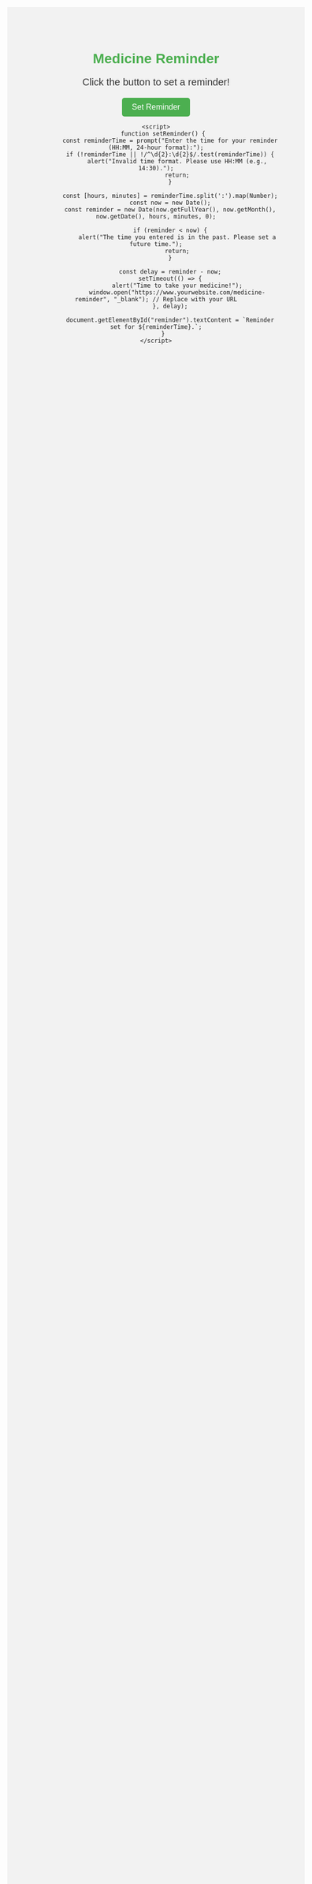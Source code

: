 <!DOCTYPE html>
<html>
<head>
    <title>Medicine Reminder</title>
    <style>
        body {
            font-family: Arial, sans-serif;
            text-align: center;
            margin-top: 20%;
            background-color: #f2f2f2;
        }
        h1 {
            color: #4CAF50;
        }
        #reminder {
            font-size: 20px;
            color: #333;
        }
        button {
            padding: 10px 20px;
            background-color: #4CAF50;
            color: white;
            border: none;
            border-radius: 5px;
            font-size: 16px;
            cursor: pointer;
        }
        button:hover {
            background-color: #45a049;
        }
    </style>
</head>
<body>
    <h1>Medicine Reminder</h1>
    <p id="reminder">Click the button to set a reminder!</p>
    <button onclick="setReminder()">Set Reminder</button>

    <script>
        function setReminder() {
            const reminderTime = prompt("Enter the time for your reminder (HH:MM, 24-hour format):");
            if (!reminderTime || !/^\d{2}:\d{2}$/.test(reminderTime)) {
                alert("Invalid time format. Please use HH:MM (e.g., 14:30).");
                return;
            }

            const [hours, minutes] = reminderTime.split(':').map(Number);
            const now = new Date();
            const reminder = new Date(now.getFullYear(), now.getMonth(), now.getDate(), hours, minutes, 0);

            if (reminder < now) {
                alert("The time you entered is in the past. Please set a future time.");
                return;
            }

            const delay = reminder - now;
            setTimeout(() => {
                alert("Time to take your medicine!");
                window.open("https://www.yourwebsite.com/medicine-reminder", "_blank"); // Replace with your URL
            }, delay);

            document.getElementById("reminder").textContent = `Reminder set for ${reminderTime}.`;
        }
    </script>
</body>
</html>
